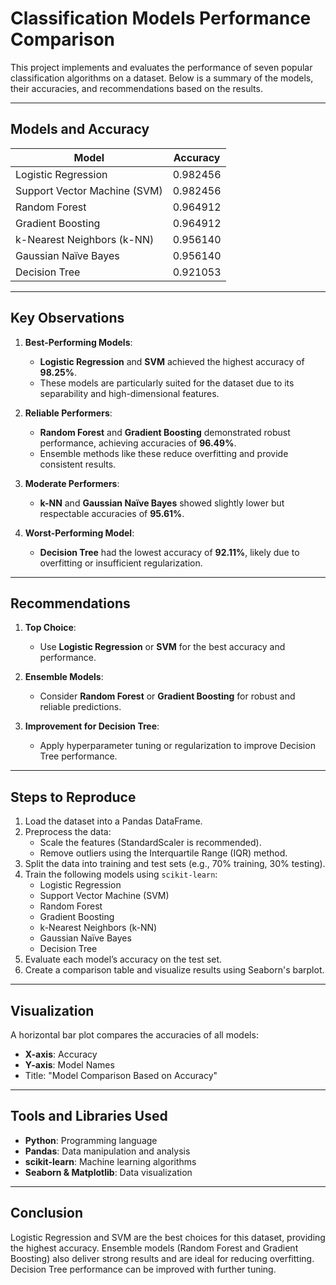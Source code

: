 # Classification Models Performance Comparison

This project implements and evaluates the performance of seven popular classification algorithms on a dataset. Below is a summary of the models, their accuracies, and recommendations based on the results.

---

## Models and Accuracy

| **Model**               | **Accuracy** |
|--------------------------|--------------|
| Logistic Regression     | 0.982456     |
| Support Vector Machine (SVM) | 0.982456 |
| Random Forest           | 0.964912     |
| Gradient Boosting       | 0.964912     |
| k-Nearest Neighbors (k-NN) | 0.956140 |
| Gaussian Naïve Bayes   | 0.956140     |
| Decision Tree           | 0.921053     |

---

## Key Observations

1. **Best-Performing Models**:
   - **Logistic Regression** and **SVM** achieved the highest accuracy of **98.25%**.
   - These models are particularly suited for the dataset due to its separability and high-dimensional features.

2. **Reliable Performers**:
   - **Random Forest** and **Gradient Boosting** demonstrated robust performance, achieving accuracies of **96.49%**.
   - Ensemble methods like these reduce overfitting and provide consistent results.

3. **Moderate Performers**:
   - **k-NN** and **Gaussian Naïve Bayes** showed slightly lower but respectable accuracies of **95.61%**.

4. **Worst-Performing Model**:
   - **Decision Tree** had the lowest accuracy of **92.11%**, likely due to overfitting or insufficient regularization.

---

## Recommendations

1. **Top Choice**:
   - Use **Logistic Regression** or **SVM** for the best accuracy and performance.

2. **Ensemble Models**:
   - Consider **Random Forest** or **Gradient Boosting** for robust and reliable predictions.

3. **Improvement for Decision Tree**:
   - Apply hyperparameter tuning or regularization to improve Decision Tree performance.

---

## Steps to Reproduce

1. Load the dataset into a Pandas DataFrame.
2. Preprocess the data:
   - Scale the features (StandardScaler is recommended).
   - Remove outliers using the Interquartile Range (IQR) method.
3. Split the data into training and test sets (e.g., 70% training, 30% testing).
4. Train the following models using `scikit-learn`:
   - Logistic Regression
   - Support Vector Machine (SVM)
   - Random Forest
   - Gradient Boosting
   - k-Nearest Neighbors (k-NN)
   - Gaussian Naïve Bayes
   - Decision Tree
5. Evaluate each model’s accuracy on the test set.
6. Create a comparison table and visualize results using Seaborn's barplot.

---

## Visualization

A horizontal bar plot compares the accuracies of all models:
- **X-axis**: Accuracy
- **Y-axis**: Model Names
- Title: "Model Comparison Based on Accuracy"

---

## Tools and Libraries Used

- **Python**: Programming language
- **Pandas**: Data manipulation and analysis
- **scikit-learn**: Machine learning algorithms
- **Seaborn & Matplotlib**: Data visualization

---

## Conclusion

Logistic Regression and SVM are the best choices for this dataset, providing the highest accuracy. Ensemble models (Random Forest and Gradient Boosting) also deliver strong results and are ideal for reducing overfitting. Decision Tree performance can be improved with further tuning.


